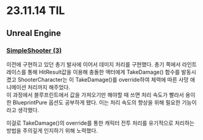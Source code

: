 # 23.11.14 TIL

## Unreal Engine

### [SimpleShooter (3)](</Unreal%20Engine/실습/SimpleShooter/SimpleShooter%20(3).md>)

이전에 구현하고 있던 총기 발사에 이어서 데미지 처리를 구현했다. 총기 쪽에서 라인트레이스를 통해 HitResult값을 이용해 충돌한 액터에게 TakeDamage() 함수를 발동시켰고 ShooterCharacter는 이 TakeDamage()를 override하여 체력에 따른 사망 애니메이션 처리까지 해주었다.<br>
이 과정에서 블루프린트에서 값을 가져오기만 해야할 때 쓰면 처리 속도가 빨라서 용이한 BlueprintPure 옵션도 공부하게 됐다. 이는 처리 속도의 향상을 위해 필요한 기능이라고 생각했다.

이걸로 TakeDamage()의 override를 통한 캐릭터 전투 처리를 유기적으로 처리하는 방법을 주의깊게 인지하기 위해 노력했다.
